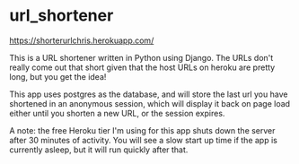 # url_shortener  

https://shorterurlchris.herokuapp.com/  

This is a URL shortener written in Python using Django.  The URLs don't really come out that short given that the host URLs on heroku are pretty long, but you get the idea!

This app uses postgres as the database, and will store the last url you have shortened in an anonymous session, which will display it back on page load either until you shorten a new URL, or the session expires.  

A note: the free Heroku tier I'm using for this app shuts down the server after 30 minutes of activity.  You will see a slow start up time if the app is currently asleep, but it will run quickly after that.

